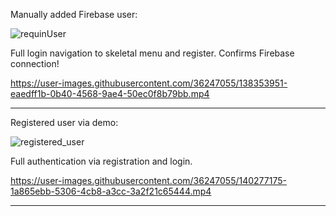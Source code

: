 Manually added Firebase user:  

![requinUser](https://user-images.githubusercontent.com/36247055/138359076-ed981a37-3d93-4f16-a8ab-a1f87e86f258.PNG)

Full login navigation to skeletal menu and register. Confirms Firebase connection!  

https://user-images.githubusercontent.com/36247055/138353951-eaedff1b-0b40-4568-9ae4-50ec0f8b79bb.mp4

---

Registered user via demo:

![registered_user](https://user-images.githubusercontent.com/36247055/140277045-8a9c9281-e1c5-4213-8d6c-ff34c082a21c.PNG)

Full authentication via registration and login.

https://user-images.githubusercontent.com/36247055/140277175-1a865ebb-5306-4cb8-a3cc-3a2f21c65444.mp4

---


